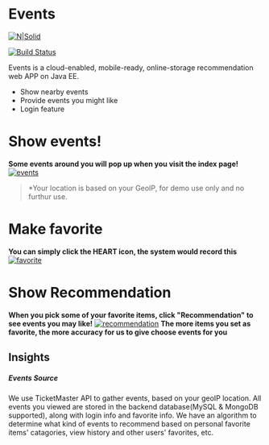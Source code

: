 # Events

[![N|Solid](https://cldup.com/dTxpPi9lDf.thumb.png)](https://nodesource.com/products/nsolid)

[![Build Status](https://travis-ci.org/joemccann/dillinger.svg?branch=master)](#)

Events is a cloud-enabled, mobile-ready, online-storage recommendation web APP on Java EE.

  - Show nearby events
  - Provide events you might like
  - Login feature

# Show events!

**Some events around you will pop up when you visit the index page!**
[![events](https://user-images.githubusercontent.com/33920615/48034279-b8cc2f80-e12c-11e8-9aab-230e32d0338e.jpeg)](#)
> *Your location is based on your GeoIP, for demo use only and no furthur use.

# Make favorite
**You can simply click the HEART icon, the system would record this**
[![favorite](https://user-images.githubusercontent.com/33920615/48034474-8a9b1f80-e12d-11e8-9787-8ba7c4cd449f.jpeg)](#)

# Show Recommendation
**When you pick some of your favorite items, click "Recommendation" to see events you may like!**
[![recommendation](https://user-images.githubusercontent.com/33920615/48034534-cdf58e00-e12d-11e8-8fc4-dbb86d6fdb4a.jpeg)](#)
**The more items you set as favorite, the more accuracy for us to give choose events for you**


## Insights
##### Events Source
We use TicketMaster API to gather events, based on your geoIP location.
All events you viewed are stored in the backend database(MySQL & MongoDB supported), along with login info and favorite info.
We have an algorithm to determine what kind of events to recommend based on personal favorite items' catagories, view history and other users' favorites, etc.
